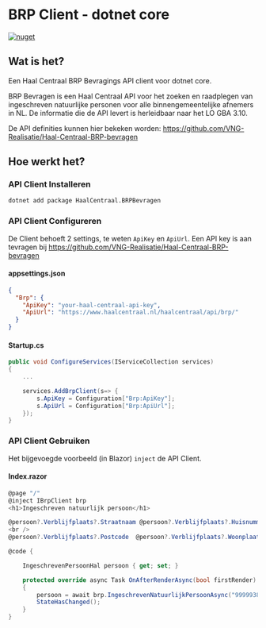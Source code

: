 # BRP Client - dotnet core

[![nuget](https://img.shields.io/nuget/v/HaalCentraal.BRPBevragen)](https://www.nuget.org/packages/HaalCentraal.BRPBevragen/)

## Wat is het?

Een Haal Centraal BRP Bevragings API client voor dotnet core.

BRP Bevragen is een Haal Centraal API voor het zoeken en raadplegen van ingeschreven natuurlijke personen voor alle binnengemeentelijke afnemers in NL. De informatie die de API levert is herleidbaar naar het LO GBA 3.10.

De API definities kunnen hier
bekeken worden:
https://github.com/VNG-Realisatie/Haal-Centraal-BRP-bevragen

## Hoe werkt het?

### API Client Installeren

```bash
dotnet add package HaalCentraal.BRPBevragen
```

### API Client Configureren

De Client behoeft 2 settings, te weten `ApiKey` en `ApiUrl`. Een API key is aan tevragen bij
https://github.com/VNG-Realisatie/Haal-Centraal-BRP-bevragen

#### appsettings.json


```Json
{
  "Brp": {
    "ApiKey": "your-haal-centraal-api-key",
    "ApiUrl": "https://www.haalcentraal.nl/haalcentraal/api/brp/"
  }
}
```

#### Startup.cs

```csharp
public void ConfigureServices(IServiceCollection services)
{
    ...

    services.AddBrpClient(s=> {
        s.ApiKey = Configuration["Brp:ApiKey"];
        s.ApiUrl = Configuration["Brp:ApiUrl"];
    });
}
```

### API Client Gebruiken

Het bijgevoegde voorbeeld (in Blazor) `inject` de API Client.

#### Index.razor

```csharp
@page "/"
@inject IBrpClient brp
<h1>Ingeschreven natuurlijk persoon</h1>

@persoon?.Verblijfplaats?.Straatnaam @persoon?.Verblijfplaats?.Huisnummer
<br />
@persoon?.Verblijfplaats?.Postcode  @persoon?.Verblijfplaats?.Woonplaatsnaam

@code {

    IngeschrevenPersoonHal persoon { get; set; }

    protected override async Task OnAfterRenderAsync(bool firstRender)
    {
        persoon = await brp.IngeschrevenNatuurlijkPersoonAsync("999993872", null, null);
        StateHasChanged();
    }
}
```